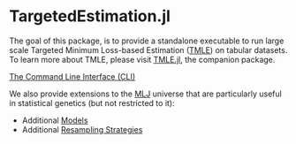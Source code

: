 # TargetedEstimation.jl

The goal of this package, is to provide a standalone executable to run large scale Targeted Minimum Loss-based Estimation ([TMLE](https://link.springer.com/book/10.1007/978-1-4419-9782-1)) on tabular datasets. To learn more about TMLE, please visit [TMLE.jl](https://targene.github.io/TMLE.jl/stable/), the companion package.

[The Command Line Interface (CLI)](@ref)

We also provide extensions to the [MLJ](https://alan-turing-institute.github.io/MLJ.jl/dev/) universe that are particularly useful in statistical genetics (but not restricted to it):

- Additional [Models](@ref)
- Additional [Resampling Strategies](@ref)
